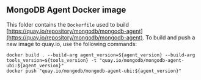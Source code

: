 ## MongoDB Agent Docker image

This folder contains the `Dockerfile` used to build [https://quay.io/repository/mongodb/mongodb-agent](https://quay.io/repository/mongodb/mongodb-agent). To build and push a new image to quay.io, use the following commands:

```
docker build . --build-arg agent_version=${agent_version} --build-arg tools_version=${tools_version} -t "quay.io/mongodb/mongodb-agent-ubi:${agent_version}"
docker push "quay.io/mongodb/mongodb-agent-ubi:${agent_version}"
```